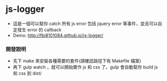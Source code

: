 # js-logger

- 這是一個可以幫你 catch 所有 js error 包括 jquery error 等事件，並且可以自定發生 error 的 callback
- Demo: http://fbi8101084.github.io/js-logger/

### 開發說明
- 先下 make 來安裝各種需要的套件(請確認路徑下有 Makefile 檔案)
- 再下 gulp watch ，就可以開始實作 js 和 css 了。gulp 會自動幫你 build js 和 css 到 dist/
